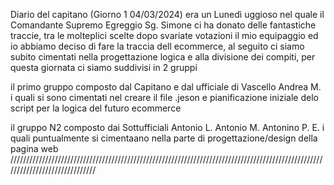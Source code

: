 Diario del capitano (Giorno 1 04/03/2024)
era un Lunedì uggioso nel quale il Comandante Supremo Egreggio Sg. Simone ci ha donato delle fantastiche traccie,
tra le molteplici scelte dopo svariate votazioni il mio equipaggio ed io abbiamo deciso di fare la traccia dell ecommerce,
al seguito ci siamo subito cimentati nella progettazione logica e alla divisione dei compiti, per questa giornata ci siamo suddivisi in 2 gruppi

il primo gruppo composto dal Capitano e dal ufficiale di Vascello Andrea M. i quali si sono cimentati nel creare il file .jeson e 
pianificazione iniziale delo script per la logica del futuro ecommerce

il gruppo N2 composto dai Sottufficiali Antonio L. Antonio M. Antonino P. E. i quali puntualmente si cimentaano nella parte di
progettazione/design della pagina web
//////////////////////////////////////////////////////////////////////////////////////////////////////////////////////////////
